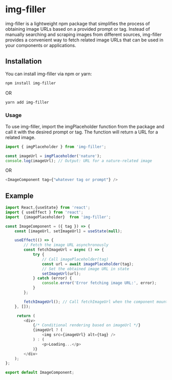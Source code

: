 # img-filler

img-filler is a lightweight npm package that simplifies the process of obtaining image URLs based on a provided prompt or tag. Instead of manually searching and scraping images from different sources, img-filler provides a convenient way to fetch related image URLs that can be used in your components or applications.

## Installation

You can install img-filler via npm or yarn:

```bash
npm install img-filler
```

OR

```bash
yarn add img-filler
```

### Usage

To use img-filler, import the imgPlaceholder function from the package and call it with the desired prompt or tag. The function will return a URL for a related image.

```javascript
import { imgPlaceholder } from 'img-filler';

const imageUrl = imgPlaceholder('nature');
console.log(imageUrl); // Output: URL for a nature-related image
```

OR 

```js
<ImageComponent tag={"whatever tag or prompt"} />
```

## Example

```js
import React,{useState} from 'react';
import { useEffect } from 'react';
import  {imagePlaceholder}  from 'img-filler';

const ImageComponent = ({ tag }) => {
    const [imageUrl, setImageUrl] = useState(null);

    useEffect(() => {
        // Fetch the image URL asynchronously
        const fetchImageUrl = async () => {
            try {
                // Call imagePlaceholder(tag) 
                const url = await imagePlaceholder(tag);
                // Set the obtained image URL in state
                setImageUrl(url);
            } catch (error) {
                console.error('Error fetching image URL:', error);
            }
        };

        fetchImageUrl(); // Call fetchImageUrl when the component mounts
    }, []);

     return (
        <div>
            {/* Conditional rendering based on imageUrl */}
            {imageUrl ? (
                <img src={imageUrl} alt={tag} />
            ) : (
                <p>Loading...</p>
            )}
        </div>
    );
};

export default ImageComponent;
```


